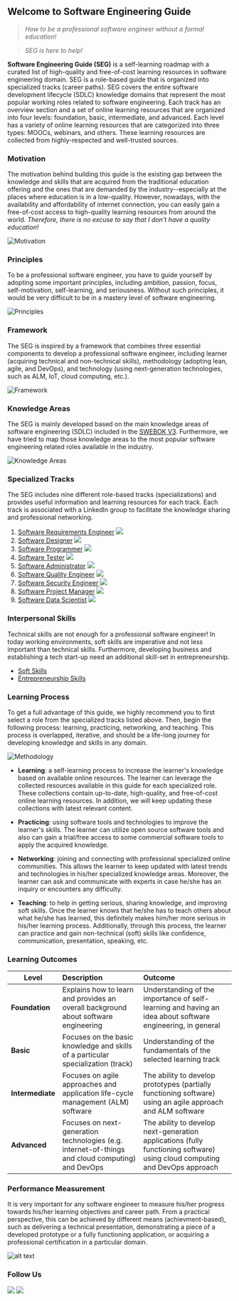 ## Welcome to Software Engineering Guide

> *How to be a professional software engineer without a formal education!* 

> *SEG is here to help!*

**Software Engineering Guide (SEG)** is a self-learning roadmap with a curated list of high-quality and free-of-cost learning resources in software engineering domain. SEG is a role-based guide that is organized into specialized tracks (career paths). SEG covers the entire software development lifecycle (SDLC) knowledge domains that represent the most popular working roles related to software engineering. Each track has an overview section and a set of online learning resources that are organized into four levels: foundation, basic, intermediate, and advanced. Each level has a variety of online learning resources that are categorized into three types: MOOCs, webinars, and others. These learning resources are collected from highly-respected and well-trusted sources.

### Motivation

The motivation behind building this guide is the existing gap between the knowledge and skills that are acquired from the traditional education offering and the ones that are demanded by the industry--especially at the places where education is in a low-quality. However, nowadays, with the availability and affordability of internet connection, you can easily gain a free-of-cost access to high-quality learning resources from around the world. *Therefore, there is no excuse to say that I don't have a quality education!*

![](Slide2.JPG "Motivation")

### Principles

To be a professional software engineer, you have to guide yourself by adopting some important principles, including ambition, passion, focus, self-motivation, self-learning, and seriousness. Without such principles, it would be very difficult to be in a mastery level of software engineering.

![](Slide5.JPG "Principles") 

### Framework

The SEG is inspired by a framework that combines three essential components to develop a professional software engineer, including learner (acquiring technical and non-technical skills), methodology (adopting lean, agile, and DevOps), and technology (using next-generation technologies, such as ALM, IoT, cloud computing, etc.).

![](Slide7.JPG "Framework") 

### Knowledge Areas

The SEG is mainly developed based on the main knowledge areas of software engineering (SDLC) included in the [SWEBOK V3](https://www.computer.org/web/swebok/v3). Furthermore, we have tried to map those knowledge areas to the most popular software engineering related roles available in the industry.

![](Slide8.JPG "Knowledge Areas") 

### Specialized Tracks

The SEG includes nine different role-based tracks (specializations) and provides useful information and learning resources for each track. Each track is associated with a LinkedIn group to facilitate the knowledge sharing and professional networking.

1. [Software Requirements Engineer](swr.md) [![](linkedin_small.png)](https://www.linkedin.com/groups/10326019)
2. [Software Designer](swd.md) [![](linkedin_small.png)](https://www.linkedin.com/groups/10322891)
3. [Software Programmer](swc.md) [![](linkedin_small.png)](https://www.linkedin.com/groups/10324839)
4. [Software Tester](swt.md) [![](linkedin_small.png)](https://www.linkedin.com/groups/10324870)
5. [Software Administrator](swm.md) [![](linkedin_small.png)](https://www.linkedin.com/groups/10322892)
6. [Software Quality Engineer](swq.md) [![](linkedin_small.png)](https://www.linkedin.com/groups/10332028)
7. [Software Security Engineer](sws.md) [![](linkedin_small.png)](https://www.linkedin.com/groups/10325821)
8. [Software Project Manager](swem.md) [![](linkedin_small.png)](https://www.linkedin.com/groups/10325814)
9. [Software Data Scientist](swds.md) [![](linkedin_small.png)](https://www.linkedin.com/groups/10324852)

### Interpersonal Skills

Technical skills are not enough for a professional software engineer! In today working environments, soft skills are imperative and not less important than technical skills. Furthermore, developing business and establishing a tech start-up need an additional skill-set in entrepreneurship.

- [Soft Skills](ss.md)
- [Entrepreneurship Skills](es.md)

### Learning Process

To get a full advantage of this guide, we highly recommend you to first select a role from the specialized tracks listed above. Then, begin the following process: learning, practicing, networking, and teaching. This process is overlapped, iterative, and should be a life-long journey for developing knowledge and skills in any domain.

![](Slide9.JPG "Methodology") 

- **Learning**: a self-learning process to increase the learner's knowledge based on available online resources. The learner can leverage the collected resources available in this guide for each specialized role. These collections contain up-to-date, high-quality, and free-of-cost online learning resources. In addition, we will keep updating these collections with latest relevant content.

- **Practicing**: using software tools and technologies to improve the learner's skills. The learner can utilize open source software tools and also can gain a trial/free access to some commercial software tools to apply the acquired knowledge.

- **Networking**: joining and connecting with professional specialized online communities. This allows the learner to keep updated with latest trends and technologies in his/her specialized knowledge areas. Moreover, the learner can ask and communicate with experts in case he/she has an inquiry or encounters any difficulty.

- **Teaching**: to help in getting serious, sharing knowledge, and improving soft skills. Once the learner knows that he/she has to teach others about what he/she has learned, this definitely makes him/her more serious in his/her learning process. Additionally, through this process, the learner can practice and gain non-technical (soft) skills like confidence, communication, presentation, speaking, etc.

### Learning Outcomes

| Level        | Description           | Outcome  |
| ------------- |:-------------| :-----|
| **Foundation**     | Explains how to learn and provides an overall background about software engineering | Understanding of the importance of self-learning and having an idea about software engineering, in general |
| **Basic**     | Focuses on the basic knowledge and skills of a particular specialization (track) |   Understanding of the fundamentals of the selected learning track |
| **Intermediate** | Focuses on agile approaches and application life-cycle management (ALM) software | The ability to develop prototypes (partially functioning software) using an agile approach and ALM software |
| **Advanced** | Focuses on next-generation technologies (e.g. internet-of-things and cloud computing) and DevOps      |    The ability to develop next-generation applications (fully functioning software) using cloud computing and DevOps approach |

### Performance Measurement

It is very important for any software engineer to measure his/her progress towards his/her learning objectives and career path. From a practical perspective, this can be achieved by different means (achievment-based), such as delivering a technical presentation, demonstrating a piece of a developed prototype or a fully functioning application, or acquiring a professional certification in a particular domain.

![alt text](Slide12.JPG "Performance Measurement") 

### Follow Us

[![](twitter.png)](https://twitter.com/SWE_Guide) [![](linkedin.png)](https://www.linkedin.com/groups/10323987)


